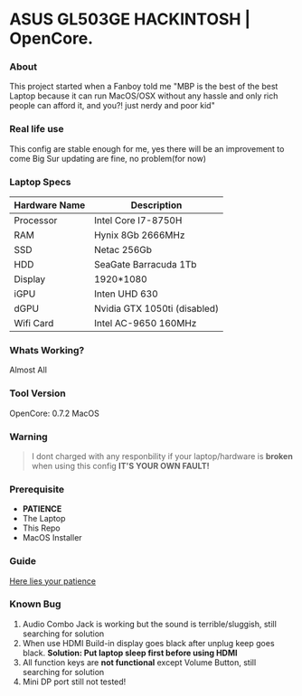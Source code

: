 # ASUS GL503GE HACKINTOSH | OpenCore.

### About
This project started when a Fanboy told me "MBP is the best of the best Laptop because it can run MacOS/OSX without any hassle and only rich people can afford it, and you?! just nerdy and poor kid"

### Real life use
This config are stable enough for me, yes there will be an improvement to come
Big Sur updating are fine, no problem(for now)

### Laptop Specs
| Hardware Name | Description |
| ----------- | ----------- |
| Processor   | Intel Core I7-8750H |
| RAM         | Hynix 8Gb 2666MHz   |
| SSD         | Netac 256Gb         |
| HDD         | SeaGate Barracuda 1Tb |
| Display     | 1920*1080 |
| iGPU        | Inten UHD 630 |
| dGPU        | Nvidia GTX 1050ti (disabled) |
| Wifi Card   | Intel AC-9650 160MHz |

### Whats Working?
Almost All

### Tool Version
OpenCore: 0.7.2
MacOS

### Warning
> I dont charged with any responbility if your laptop/hardware is **broken** when using this config **IT'S YOUR OWN FAULT!**

### Prerequisite
- __PATIENCE__
- The Laptop
- This Repo
- MacOS Installer

### Guide
[Here lies your patience](https://dortania.github.io/OpenCore-Install-Guide/)

### Known Bug
1. Audio Combo Jack is working but the sound is terrible/sluggish, still searching for solution
2. When use HDMI Build-in display goes black after unplug keep goes black. __Solution: Put laptop sleep first before using HDMI__
3. All function keys are **not functional** except Volume Button, still searching for solution
4. Mini DP port still not tested!